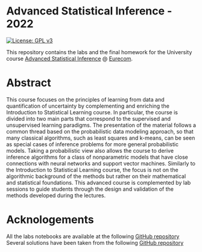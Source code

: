 # Advanced Statistical Inference - 2022
[![License: GPL v3](https://img.shields.io/badge/-Eurecom-blue)](https://www.gnu.org/licenses/gpl-3.0)

This repository contains the labs and the final homework for the University course [Advanced Statistical Inference](https://www.eurecom.fr/index.php/en/course/asi-2022spring) @ [Eurecom](https://www.eurecom.fr/).
# Abstract
This course focuses on the principles of learning from data and quantification of uncertainty by complementing and enriching the Introduction to Statistical Learning course. In particular, the course is divided into two main parts that correspond to the supervised and unsupervised learning paradigms. The presentation of the material follows a common thread based on the probabilistic data modeling approach, so that many classical algorithms, such as least squares and k-means, can be seen as special cases of inference problems for more general probabilistic models. Taking a probabilistic view also allows the course to derive inference algorithms for a class of nonparametric models that have close connections with neural networks and support vector machines. Similarly to the Introduction to Statistical Learning course, the focus is not on the algorithmic background of the methods but rather on their mathematical and statistical foundations. This advanced course is complemented by lab sessions to guide students through the design and validation of the methods developed during the lectures.


# Acknologements
All the labs notebooks are available at the following [GitHub repository](https://github.com/srossi93/asi-labs)</br>
Several solutions have been taken from the following [GitHub repository](https://github.com/mspronesti/advanced-statistical-inference)</br>
